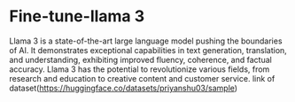 # Fine-tune-llama 3
Llama 3 is a state-of-the-art large language model pushing the boundaries of AI. It demonstrates exceptional capabilities in text generation, translation, and understanding, exhibiting improved fluency, coherence, and factual accuracy. Llama 3 has the potential to revolutionize various fields, from research and education to creative content and customer service.
link of dataset(https://huggingface.co/datasets/priyanshu03/sample)
